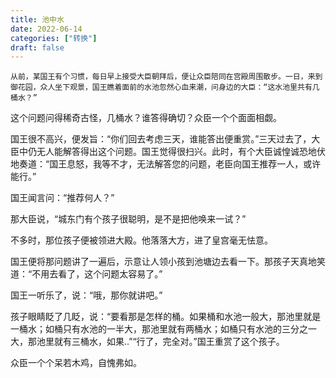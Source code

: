 ```yaml
---
title: 池中水
date: 2022-06-14
categories: ["转换"]
draft: false
---
```


    从前，某国王有个习惯，每日早上接受大臣朝拜后，便让众臣陪同在宫殿周围散步。一日，来到御花园，众人坐下观景，国王瞧着面前的水池忽然心血来潮，问身边的大臣：“这水池里共有几桶水？”

这个问题问得稀奇古怪，几桶水？谁答得确切？众臣一个个面面相觑。

国王很不高兴，便发旨：“你们回去考虑三天，谁能答出便重赏。”三天过去了，大臣中仍无人能解答得出这个问题。国王觉得很扫兴。此时，有个大臣诚惶诚恐地伏地奏道：“国王息怒，我等不才，无法解答您的问题，老臣向国王推荐一人，或许能行。”

国王闻言问：“推荐何人？”

那大臣说，“城东门有个孩子很聪明，是不是把他唤来一试？”

不多时，那位孩子便被领进大殿。他落落大方，进了皇宫毫无怯意。

国王便将那问题讲了一遍后，示意让人领小孩到池塘边去看一下。那孩子天真地笑道：“不用去看了，这个问题太容易了。”

国王一听乐了，说：“哦，那你就讲吧。”

孩子眼睛眨了几眨，说：“要看那是怎样的桶。如果桶和水池一般大，那池里就是一桶水；如桶只有水池的一半大，那池里就有两桶水；如桶只有水池的三分之一大，那池里就有三桶水，如果..”“行了，完全对。”国王重赏了这个孩子。

众臣一个个呆若木鸡，自愧弗如。
